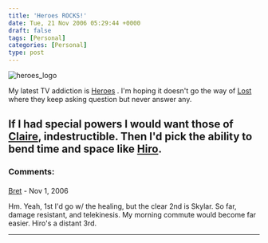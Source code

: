 ```yaml
---
title: 'Heroes ROCKS!'
date: Tue, 21 Nov 2006 05:29:44 +0000
draft: false
tags: [Personal]
categories: [Personal]
type: post
---
```


![heroes_logo](http://www.nbc.com/Heroes/images/common/heroes_logo.jpg)

My latest TV addiction is [Heroes](http://www.nbc.com/Heroes/) . I'm hoping it doesn't go the way of [Lost](http://abc.go.com/primetime/lost/index) where they keep asking question but never answer any.

If I had special powers I would want those of [Claire](http://www.nbc.com/Heroes/bios/claire.shtml), indestructible. Then I'd pick the ability to bend time and space like [Hiro](http://www.nbc.com/Heroes/cast/hiro.shtml).
---
### Comments:
#### 
[Bret]( "bret.mcmillan@gmail.com") - <time datetime="2006-11-27 22:42:37">Nov 1, 2006</time>

Hm. Yeah, 1st I'd go w/ the healing, but the clear 2nd is Skylar. So far, damage resistant, and telekinesis. My morning commute would become far easier. Hiro's a distant 3rd.
<hr />
